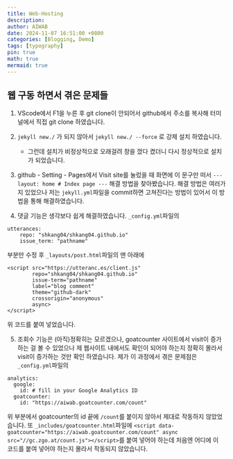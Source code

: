```yaml
---
title: Web-Hosting
description: 
author: AIWAB
date: 2024-11-07 16:51:00 +0800
categories: [Blogging, Demo]
tags: [typography]
pin: true
math: true
mermaid: true
---
```


## 웹 구동 하면서 겪은 문제들

1. VScode에서 F1을 누른 후 git clone이 안되어서 github에서 주소를 복사해 터미널에서 직접 git clone 하였습니다.

2. `jekyll new./` 가 되지 않아서 `jekyll new./ --force` 로 강제 설치 하였습니다.
	- 그런데 설치가 비정상적으로 오래걸려 창을 껐다 켰더니 다시 정상적으로 설치가 되었습니다.

3. github - Setting - Pages에서 Visit site를 눌렀을 때 화면에 이 문구만 떠서 `--- layout: home # Index page ---` 해결 방법을 찾아봤습니다. 해결 방법은 여러가지 있었으나 저는 `jekyll.yml`파일을 commit하면 고쳐진다는 방법이 있어서 이 방법을 통해 해결하였습니다.

4. 댓글 기능은 생각보다 쉽게 해결하였습니다. `_config.yml`파일의
``` title:"_config.yml"
utterances:
    repo: "shkang04/shkang04.github.io"
    issue_term: "pathname"
```
부분만 수정 후 `_layouts/post.html`파일의 맨 아래에
``` title:"_layouts/post.html"
<script src="https://utteranc.es/client.js"
        repo="shkang04/shkang04.github.io"
        issue-term="pathname"
        label="blog comment"
        theme="github-dark"
        crossorigin="anonymous"
        async>
</script>
```
위 코드를 붙여 넣었습니다.

5. 조회수 기능은 (아직)정확히는 모르겠으나, goatcounter 사이트에서 visit이 증가하는 걸 볼 수 있었으나 제 웹사이트 내에서도 확인이 되어야 하는지 정확히 몰라서 visit이 증가하는 것만 확인 하였습니다. 제가 이 과정에서 겪은 문제점은 `_config.yml`파일의
``` title:"_config.yml"
analytics:
  google:
    id: # fill in your Google Analytics ID
  goatcounter:
    id: "https://aiwab.goatcounter.com/count"
```
위 부분에서 goatcounter의 id 끝에 `/count`를 붙이지 않아서 제대로 작동하지 않았었습니다.
또 `_includes/goatcounter.html`파일에 `<script data-goatcounter="https://aiwab.goatcounter.com/count" async src="//gc.zgo.at/count.js"></script>`를 붙여 넣어야 하는데 처음엔 어디에 이 코드를 붙여 넣어야 하는지 몰라서 작동되지 않았습니다.